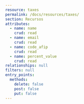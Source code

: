 ```yaml
---
resource: taxes
permalink: /docs/resources/taxes/
section: Recursos
attributes:
  - name: name
    crud: read
  - name: email
    crud: read
  - name: code_afip
    crud: read
  - name: percent_value
    crud: read
relationships: null
filters: null
entry_points:
  methods:
    delete: false
    post: false
    put: false
---
```

